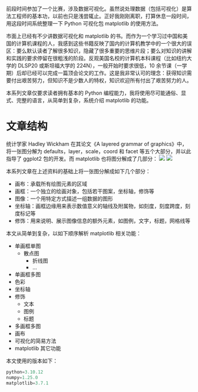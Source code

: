 前段时间参加了一个比赛，涉及数据可视化。虽然说处理数据（包括可视化）是算法工程师的基本功，以前也只是浅尝辄止。正好我刚刚离职，打算休息一段时间，用这段时间系统整理一下 Python 可视化包 matplotlib 的使用方法。

市面上已经有不少讲数据可视化和 matplotlib 的书。而作为一个学习过中国和美国的计算机课程的人，我感到这些书籍反映了国内的计算机教学中的一个很大的误区：要么默认读者了解很多知识，隐藏了很多重要的思维片段；要么对知识的讲解和实践的要求停留在很粗浅的阶段。反观美国名校的计算机本科课程（比如纽约大学的 DLSP20 或斯坦福大学的 224N），一般开始时要求很低，10 余节课（一学期）后却已经可以完成一篇顶会论文的工作。这是我非常认可的理念：获得知识需要付出艰苦努力，但知识不是少数人的特权，知识欢迎所有付出了艰苦努力的人。

本系列文章仅要求读者拥有基本的 Python 编程能力，我将使用尽可能通俗、显式、完整的语言，从简单到复杂，系统介绍 matplotlib 的功能。

# 文章结构
统计学家 Hadley Wickham 在其论文《A layered grammar of graphics》中，将一张图分解为 defaults，layer，scale，coord 和 facet 等五个大部分，并以此指导了 ggplot2 包的开发。而 matplotlib 也将图分解成了几部分：
![](https://files.mdnice.com/user/3712/0384df15-a750-4ea9-a8e9-b76d14ea2856.png)
![](https://files.mdnice.com/user/3712/c8928a27-2a00-4faa-82dc-b72b2e79a922.png)

本系列文章在上述资料的基础上将一张图分解成如下几个部分：
- 画布：承载所有绘图元素的区域
- 画框：一个独立的绘画对象，包括若干图案，坐标轴，修饰等
- 图像：一个用特定方式描述一组数据的图形
- 坐标轴：画框边缘用来表示数值意义的轴线及附属物，如刻度，刻度跨度，刻度标记等
- 修饰：用来说明、展示图像信息的额外元素，如图例，文字，标题，网格线等

本文从简单到复杂，以如下顺序解析 matplotlib 相关功能：
- 单画框单图
  - 散点图
	- 折线图
	- ...
- 单画框多图
- 色彩
- 坐标轴
- 修饰
	- 文本
	- 图例
	- 标题
- 多画框多图
- 画布
- 可视化的简易方法
- matplotlib 其它功能
 
本文使用的版本如下：
```python
python=3.10.12
numpy=1.25.0
matplotlib=3.7.1
```
